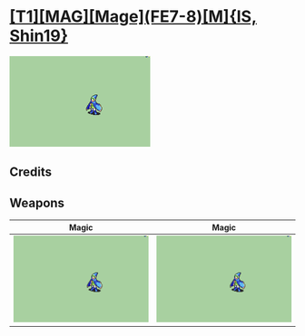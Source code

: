 # [\[T1\]\[MAG\]\[Mage\]\(FE7-8\)\[M\]{IS, Shin19}](./)

<img src="./6.%20Magic/Magic_000.png" alt="[T1][MAG][Mage](FE7-8)[M]{IS, Shin19} standing" />

## Credits



## Weapons


|Magic |Magic |
|  :---: | :---: |
| <img alt="Magic animation" src="./6.%20Magic/Magic.gif" /> | <img alt="Magic animation" src="./6.%20Magic%20(Fixed)%20%7BShin19%7D/Magic.gif" /> |
